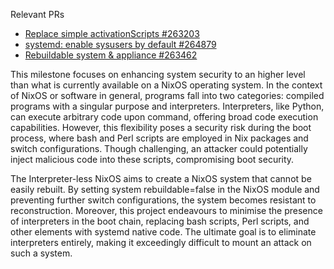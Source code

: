 Relevant PRs
- [Replace simple activationScripts  #263203](https://github.com/NixOS/nixpkgs/pull/263203)
- [systemd: enable sysusers by default #264879](https://github.com/NixOS/nixpkgs/pull/264879)
- [Rebuildable system & appliance #263462](https://github.com/NixOS/nixpkgs/pull/263462)

This milestone focuses on enhancing system security to an higher level than what is currently available on a NixOS operating system. In the context of NixOS or software in general, programs fall into two categories: compiled programs with a singular purpose and interpreters. Interpreters, like Python, can execute arbitrary code upon command, offering broad code execution capabilities. However, this flexibility poses a security risk during the boot process, where bash and Perl scripts are employed in Nix packages and switch configurations. Though challenging, an attacker could potentially inject malicious code into these scripts, compromising boot security.

The Interpreter-less NixOS aims to create a NixOS system that cannot be easily rebuilt. By setting system rebuildable=false in the NixOS module and preventing further switch configurations, the system becomes resistant to reconstruction. Moreover, this project endeavours to minimise the presence of interpreters in the boot chain, replacing bash scripts, Perl scripts, and other elements with systemd native code. The ultimate goal is to eliminate interpreters entirely, making it exceedingly difficult to mount an attack on such a system.
